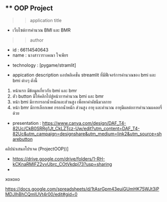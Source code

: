  ** OOP Project
 ---
 >> application title
* เว็บไซต์การคำนวณ BMI และ BMR
  
 >> author
  * id : 66114540643
  * name : นางสาววรางคณา ใจเพียร

- technology : [pygame/stramlit]
  
- appication description
แอปพลิเคชั่น streamlit ที่มีฟีเจอร์การคำนวณของ bmi และ bmi ต่างๆ ดังนี้
1. หน้าแรก มีข้อมูลเกี่ยวกับ bmi และ bmr
2. ตัว button มีให้คลิกไปสู่หน้าการคำนวณ bmi และ bmr
3. หน้า bmi มีการกรอกน้ำหนักและส่วนสูง เพื่อหาค่าดัชนีมวลกาย
4. หน้า bmr มีการเลือกเพศ กรอกน้ำหนัก ส่วนสูง อายุ และคำนวณ อายุมีผลต่อการคำนวณแคลอรี่ด้วย

* presentation : https://www.canva.com/design/DAF_T4-82Uc/CkB0SRRg1Jt_CkLZTcz-Uw/edit?utm_content=DAF_T4-82Uc&utm_campaign=designshare&utm_medium=link2&utm_source=sharebutton

คลิปนำเสนอโปรเจค (ProjectOOP))] 
* https://drive.google.com/drive/folders/1-RH-kCKnaRMIFZ2vvUbrc_COtVkdpI73?usp=sharing
* 
 xoxoxo

https://docs.google.com/spreadsheets/d/1tAsrGpm43euiGUmHK75WJt3iPMDJIhBhCQmIUVt4r00/edit#gid=0

